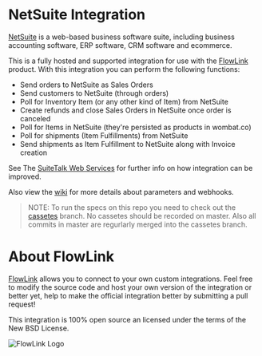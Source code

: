 # NetSuite Integration

[NetSuite](http://www.netsuite.com) is a web-based business software suite,
including business accounting software, ERP software, CRM software and ecommerce.

This is a fully hosted and supported integration for use with the [FlowLink](http://flowlink.io/)
product. With this integration you can perform the following functions:

* Send orders to NetSuite as Sales Orders
* Send customers to NetSuite (through orders)
* Poll for Inventory Item (or any other kind of Item) from NetSuite
* Create refunds and close Sales Orders in NetSuite once order is canceled
* Poll for Items in NetSuite (they're persisted as products in wombat.co)
* Poll for shipments (Item Fulfillments) from NetSuite
* Send shipments as Item Fulfillment to NetSuite along with Invoice creation

See The [SuiteTalk Web Services](https://system.netsuite.com/help/helpcenter/en_US/Output/Help/SuiteCloudCustomizationScriptingWebServices/SuiteTalkWebServices/SuiteTalkWebServices.html) for further info on how integration can be improved.

Also view the [wiki](https://github.com/wombat/netsuite_integration/wiki) for
more details about parameters and webhooks.

> NOTE: To run the specs on this repo you need to check out the [cassetes](https://github.com/wombat/netsuite_integration/tree/cassetes)
branch. No cassetes should be recorded on master. Also all commits in
master are regurlarly merged into the cassetes branch.

# About FlowLink

[FlowLink](http://flowlink.io/) allows you to connect to your own custom integrations.
Feel free to modify the source code and host your own version of the integration
or better yet, help to make the official integration better by submitting a pull request!

This integration is 100% open source an licensed under the terms of the New BSD License.

![FlowLink Logo](http://flowlink.io/wp-content/uploads/logo-1.png)
